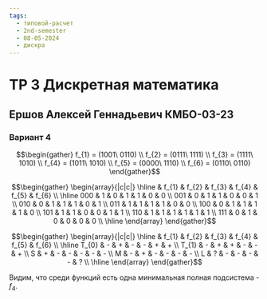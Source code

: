 ```yaml
---
tags:
  - типовой-расчет
  - 2nd-semester
  - 08-05-2024
  - дискра
---
```


# ТР 3 Дискретная математика

## Ершов Алексей Геннадьевич КМБО-03-23

### Вариант 4

$$\begin{gather}
f_{1} = (1001\ 0110) \\
f_{2} = (0111\ 1111) \\
f_{3} = (1111\ 1010) \\
f_{4} = (1011\ 1010) \\
f_{5} = (0000\ 1110) \\
f_{6} = (0110\ 0110)
\end{gather}$$

$$\begin{gather}
\begin{array}{|c|c|}
\hline & f_{1} & f_{2} & f_{3} & f_{4} & f_{5} & f_{6} \\
\hline
000 & 1 & 0 & 1 & 1 & 0 & 0 \\
001 & 0 & 1 & 1 & 0 & 0 & 1 \\
010 & 0 & 1 & 1 & 1 & 0 & 1 \\
011 & 1 & 1 & 1 & 1 & 0 & 0 \\
100 & 0 & 1 & 1 & 1 & 1 & 0 \\
101 & 1 & 1 & 0 & 0 & 1 & 1 \\
110 & 1 & 1 & 1 & 1 & 1 & 1 \\
111 & 0 & 1 & 0 & 0 & 0 & 0 \\
\hline
\end{array}
\end{gather}$$

$$\begin{gather}
\begin{array}{|c|c|}
\hline & f_{1} & f_{2} & f_{3} & f_{4} & f_{5} & f_{6} \\
\hline
T_{0} & - & + & - & - & + & + \\
T_{1} & - & + & + & - & - & + \\
S & + & - & - & - & - & - \\
M & - & + & - & - & - & - \\
L & ? & - & - & - & - & ? \\
\hline
\end{array}
\end{gather}$$

Видим, что среди функций есть одна минимальная полная подсистема - $f_{4}$.

